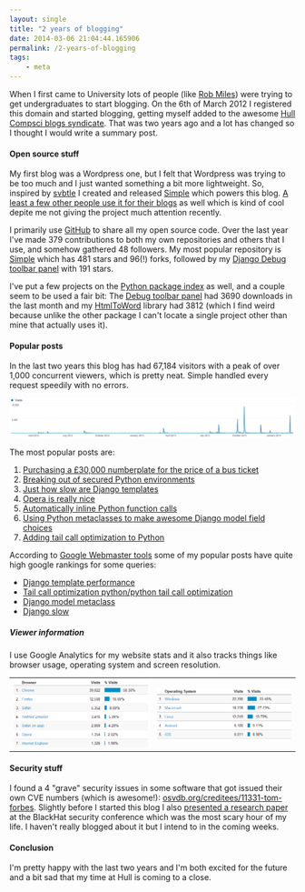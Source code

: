 ```yaml
---
layout: single
title: "2 years of blogging"
date: 2014-03-06 21:04:44.165906
permalink: /2-years-of-blogging
tags:
    - meta
---
```


When I first came to University lots of people (like [Rob Miles](http://www.robmiles.com)) were trying to get undergraduates to start blogging. On the 6th of March 2012 I registered this domain and started blogging, getting myself added to the awesome [Hull Compsci blogs syndicate](http://hullcompsciblogs.com). That was two years ago and a lot has changed so I thought I would write a summary post.

#### Open source stuff
My first blog was a Wordpress one, but I felt that Wordpress was trying to be too much and I just wanted something a bit more lightweight. So, inspired by [svbtle](http://svbtle.com) I created and released [Simple](http://github.com/orf/simple) which powers this blog. [A least a few other people use it for their blogs](http://www.google.co.uk/#q=%22Powered+by+Simple%2C+inspired+by+Obtvse%22+-%22tomforb.es%22) as well which is kind of cool depite me not giving the project much attention recently.

I primarily use [GitHub](http://github.com/orf/) to share all my open source code. Over the last year I've made 379 contributions to both my own repositories and others that I use, and somehow gathered 48 followers. My most popular repository is [Simple](http://github.com/orf/simple) which has 481 stars and 96(!) forks, followed by my [Django Debug toolbar panel](http://github.com/orf/django-debug-toolbar-template-timings) with 191 stars.

I've put a few projects on the [Python package index](http://pypi.python.org/pypi) as well, and a couple seem to be used a fair bit: The [Debug toolbar panel](http://pypi.python.org/pypi/django-debug-toolbar-template-timings) had 3690 downloads in the last month and my [HtmlToWord](http://pypi.python.org/pypi/HtmlToWord) library had 3812 (which I find weird because unlike the other package I can't locate a single project other than mine that actually uses it). 

#### Popular posts
In the last two years this blog has had 67,184 visitors with a peak of over 1,000 concurrent viewers, which is pretty neat. Simple handled every request speedily with no errors.

![](./analytics.png)

The most popular posts are:

  1. [Purchasing a £30,000 numberplate for the price of a bus ticket](http://tomforb.es/purchasing-a-£30-000-numberplate-for-the-price-of-a-bus-ticket)
  2. [Breaking out of secured Python environments](http://tomforb.es/breaking-out-of-secured-python-environments)
  3. [Just how slow are Django templates](http://tomforb.es/just-how-slow-are-django-templates)
  4. [Opera is really nice](http://tomforb.es/opera-is-really-nice)
  5. [Automatically inline Python function calls](http://tomforb.es/automatically-inline-python-function-calls)
  6. [Using Python metaclasses to make awesome Django model field choices](http://tomforb.es/using-python-metaclasses-to-make-awesome-django-model-field-choices)
  7. [Adding tail call optimization to Python](http://tomforb.es/adding-tail-call-optimization-to-python)

According to [Google Webmaster tools](https://www.google.com/webmasters/) some of my popular posts have quite high google rankings for some queries:

  * [Django template performance](https://www.google.co.uk/#q=Django+template+performance)
  * [Tail call optimization python/python tail call optimization](https://www.google.co.uk/#q=tail+call+optimization+python)
  * [Django model metaclass](https://www.google.co.uk/#q=django+model+metaclass)
  * [Django slow](https://www.google.co.uk/#q=django+slow)

##### Viewer information
I use Google Analytics for my website stats and it also tracks things like browser usage, operating system and screen resolution. 

<table><tr><td><img src="./os_breakdown.png"></td><td><img src="./os_breakdown2.png"></td></tr></table>

#### Security stuff
I found a  4 "grave" security issues in some software that got issued their own CVE numbers (which is awesome!):
 [osvdb.org/creditees/11331-tom-forbes](http://osvdb.org/creditees/11331-tom-forbes).
Slightly before I started this blog I also [presented a research paper](https://media.blackhat.com/bh-eu-12/Siddharth/bh-eu-12-Siddharth-Xpath-WP.pdf)
at the BlackHat security conference which was the most scary hour of my life. I haven't really blogged about it but I intend to in the coming weeks.

#### Conclusion
I'm pretty happy with the last two years and I'm both excited for the future and a bit sad that my time at Hull is coming to a close.
    
